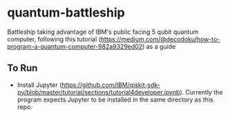 # quantum-battleship
Battleship taking advantage of IBM's public facing 5 qubit quantum computer, following this tutorial (https://medium.com/@decodoku/how-to-program-a-quantum-computer-982a9329ed02) as a guide

## To Run
- Install Jupyter (https://github.com/IBM/qiskit-sdk-py/blob/master/tutorial/sections/tutorial4developer.ipynb). Currently the program expects Jupyter to be installed in the same directory as this repo.
